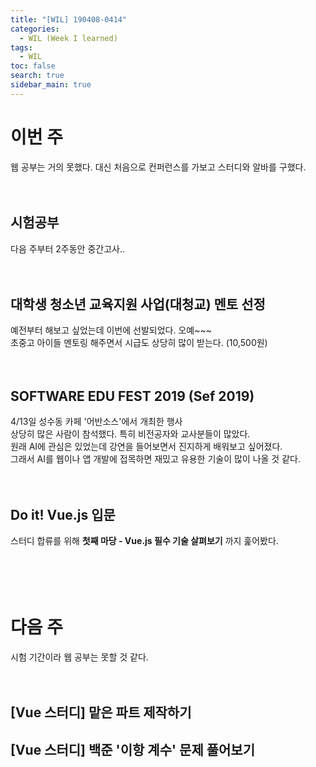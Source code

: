 ```yaml
---
title: "[WIL] 190408-0414"
categories: 
  - WIL (Week I learned)
tags: 
  - WIL
toc: false
search: true
sidebar_main: true
---
```


# 이번 주
웹 공부는 거의 못했다. 대신 처음으로 컨퍼런스를 가보고 스터디와 알바를 구했다.
<br><br><br>


## 시험공부
다음 주부터 2주동안 중간고사..
<br><br><br>



## 대학생 청소년 교육지원 사업(대청교) 멘토 선정
예전부터 해보고 싶었는데 이번에 선발되었다. 오예~~~  
초중고 아이들 멘토링 해주면서 시급도 상당히 많이 받는다. (10,500원)
<br><br><br>


## SOFTWARE EDU FEST 2019 (Sef 2019)
4/13일 성수동 카페 '어반소스'에서 개최한 행사  
상당히 많은 사람이 참석했다. 특히 비전공자와 교사분들이 많았다.  
원래 AI에 관심은 있었는데 강연을 들어보면서 진지하게 배워보고 싶어졌다.  
그래서 AI를 웹이나 앱 개발에 접목하면 재밌고 유용한 기술이 많이 나올 것 같다.
<br><br><br>


## Do it! Vue.js 입문
스터디 합류를 위해 __첫째 마당 - Vue.js 필수 기술 살펴보기__ 까지 훑어봤다.
<br><br><br><br><br>


# 다음 주
시험 기간이라 웹 공부는 못할 것 같다.
<br><br><br>

## [Vue 스터디] 맡은 파트 제작하기

## [Vue 스터디] 백준 '이항 계수' 문제 풀어보기